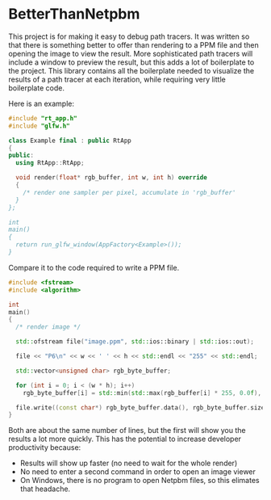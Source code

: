 BetterThanNetpbm
================

This project is for making it easy to debug path tracers. It was written so that
there is something better to offer than rendering to a PPM file and then opening
the image to view the result. More sophisticated path tracers will include a
window to preview the result, but this adds a lot of boilerplate to the project.
This library contains all the boilerplate needed to visualize the results of a
path tracer at each iteration, while requiring very little boilerplate code.

Here is an example:

```cpp
#include "rt_app.h"
#include "glfw.h"

class Example final : public RtApp
{
public:
  using RtApp::RtApp;

  void render(float* rgb_buffer, int w, int h) override
  {
    /* render one sampler per pixel, accumulate in 'rgb_buffer'
  }
};

int
main()
{
  return run_glfw_window(AppFactory<Example>());
}
```

Compare it to the code required to write a PPM file.

```cpp
#include <fstream>
#include <algorithm>

int
main()
{
  /* render image */

  std::ofstream file("image.ppm", std::ios::binary | std::ios::out);

  file << "P6\n" << w << ' ' << h << std::endl << "255" << std::endl;

  std::vector<unsigned char> rgb_byte_buffer;

  for (int i = 0; i < (w * h); i++)
    rgb_byte_buffer[i] = std::min(std::max(rgb_buffer[i] * 255, 0.0f), 255.0f);

  file.write((const char*) rgb_byte_buffer.data(), rgb_byte_buffer.size());
}
```

Both are about the same number of lines, but the first will show you the results
a lot more quickly. This has the potential to increase developer productivity
because:

 - Results will show up faster (no need to wait for the whole render)
 - No need to enter a second command in order to open an image viewer
 - On Windows, there is no program to open Netpbm files, so this elimates that headache.
